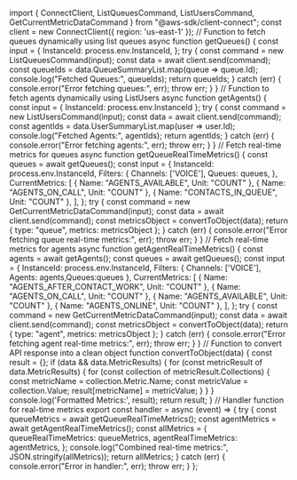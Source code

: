 import { ConnectClient, ListQueuesCommand, ListUsersCommand, GetCurrentMetricDataCommand } from "@aws-sdk/client-connect";
const client = new ConnectClient({ region: 'us-east-1' });
// Function to fetch queues dynamically using list queues
async function getQueues() {
   const input = {
       InstanceId: process.env.InstanceId,
   };
   try {
       const command = new ListQueuesCommand(input);
       const data = await client.send(command);
       const queueIds = data.QueueSummaryList.map(queue => queue.Id);
       console.log("Fetched Queues:", queueIds);
       return queueIds;
   } catch (err) {
       console.error("Error fetching queues:", err);
       throw err;
   }
}
// Function to fetch agents dynamically using ListUsers
async function getAgents() {
   const input = { InstanceId: process.env.InstanceId };
   try {
       const command = new ListUsersCommand(input);
       const data = await client.send(command);
       const agentIds = data.UserSummaryList.map(user => user.Id);
       console.log("Fetched Agents:", agentIds);
       return agentIds;
   } catch (err) {
       console.error("Error fetching agents:", err);
       throw err;
   }
}
// Fetch real-time metrics for queues
async function getQueueRealTimeMetrics() {
   const queues = await getQueues();
   const input = {
       InstanceId: process.env.InstanceId,
       Filters: {
          Channels: ['VOICE'],
          Queues: queues,
       },
       CurrentMetrics: [
          { Name: "AGENTS_AVAILABLE", Unit: "COUNT" },
          { Name: "AGENTS_ON_CALL", Unit: "COUNT" },
          { Name: "CONTACTS_IN_QUEUE", Unit: "COUNT" },
       ],
   };
   try {
       const command = new GetCurrentMetricDataCommand(input);
       const data = await client.send(command);
       const metricsObject = convertToObject(data);
       return { type: "queue", metrics: metricsObject };
   } catch (err) {
       console.error("Error fetching queue real-time metrics:", err);
       throw err;
   }
}
// Fetch real-time metrics for agents
async function getAgentRealTimeMetrics() {
   const agents = await getAgents();
   const queues = await getQueues();
   const input = {
       InstanceId: process.env.InstanceId,
       Filters: {
          Channels: ['VOICE'],
          Agents: agents,Queues:queues
       },
       CurrentMetrics: [
          { Name: "AGENTS_AFTER_CONTACT_WORK", Unit: "COUNT" },
          { Name: "AGENTS_ON_CALL", Unit: "COUNT" },
          { Name: "AGENTS_AVAILABLE", Unit: "COUNT" },
          { Name: "AGENTS_ONLINE", Unit: "COUNT" },
       ],
   };
   try {
       const command = new GetCurrentMetricDataCommand(input);
       const data = await client.send(command);
       const metricsObject = convertToObject(data);
       return { type: "agent", metrics: metricsObject };
   } catch (err) {
       console.error("Error fetching agent real-time metrics:", err);
       throw err;
   }
}
// Function to convert API response into a clean object
function convertToObject(data) {
   const result = {};
   if (data && data.MetricResults) {
       for (const metricResult of data.MetricResults) {
          for (const collection of metricResult.Collections) {
               const metricName = collection.Metric.Name;
               const metricValue = collection.Value;
               result[metricName] = metricValue;
          }
       }
   }
   console.log('Formatted Metrics:', result);
   return result;
}
// Handler function for real-time metrics
export const handler = async (event) => {
   try {
       const queueMetrics = await getQueueRealTimeMetrics();
       const agentMetrics = await getAgentRealTimeMetrics();
       const allMetrics = {
          queueRealTimeMetrics: queueMetrics,
          agentRealTimeMetrics: agentMetrics,
       };
       console.log("Combined real-time metrics:", JSON.stringify(allMetrics));
       return allMetrics;
   } catch (err) {
       console.error("Error in handler:", err);
       throw err;
   }
};
